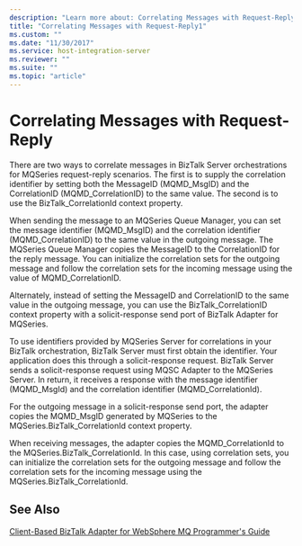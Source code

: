 ```yaml
---
description: "Learn more about: Correlating Messages with Request-Reply"
title: "Correlating Messages with Request-Reply1"
ms.custom: ""
ms.date: "11/30/2017"
ms.service: host-integration-server
ms.reviewer: ""
ms.suite: ""
ms.topic: "article"
---
```

# Correlating Messages with Request-Reply
There are two ways to correlate messages in BizTalk Server orchestrations for MQSeries request-reply scenarios. The first is to supply the correlation identifier by setting both the MessageID (MQMD_MsgID) and the CorrelationID (MQMD_CorrelationID) to the same value. The second is to use the BizTalk_CorrelationId context property.  
  
 When sending the message to an MQSeries Queue Manager, you can set the message identifier (MQMD_MsgID) and the correlation identifier (MQMD_CorrelationID) to the same value in the outgoing message. The MQSeries Queue Manager copies the MessageID to the CorrelationID for the reply message. You can initialize the correlation sets for the outgoing message and follow the correlation sets for the incoming message using the value of MQMD_CorrelationID.  
  
 Alternately, instead of setting the MessageID and CorrelationID to the same value in the outgoing message, you can use the BizTalk_CorrelationID context property with a solicit-response send port of BizTalk Adapter for MQSeries.  
  
 To use identifiers provided by MQSeries Server for correlations in your BizTalk orchestration, BizTalk Server must first obtain the identifier. Your application does this through a solicit-response request. BizTalk Server sends a solicit-response request using MQSC Adapter to the MQSeries Server. In return, it receives a response with the message identifier (MQMD_MsgId) and the correlation identifier (MQMD_CorrelationId).  
  
 For the outgoing message in a solicit-response send port, the adapter copies the MQMD_MsgID generated by MQSeries to the MQSeries.BizTalk_CorrelationId context property.  
  
 When receiving messages, the adapter copies the MQMD_CorrelationId to the MQSeries.BizTalk_CorrelationId. In this case, using correlation sets, you can initialize the correlation sets for the outgoing message and follow the correlation sets for the incoming message using the MQSeries.BizTalk_CorrelationId.  
  
## See Also  
 [Client-Based BizTalk Adapter for WebSphere MQ Programmer's Guide](../core/client-based-biztalk-adapter-for-websphere-mq-programmer-s-guide1.md)
